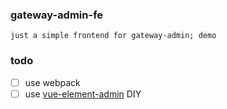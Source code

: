 ### gateway-admin-fe
	just a simple frontend for gateway-admin; demo

### todo
- [ ] use webpack
- [ ] use [vue-element-admin](https://github.com/PanJiaChen/vue-element-admin/) DIY
